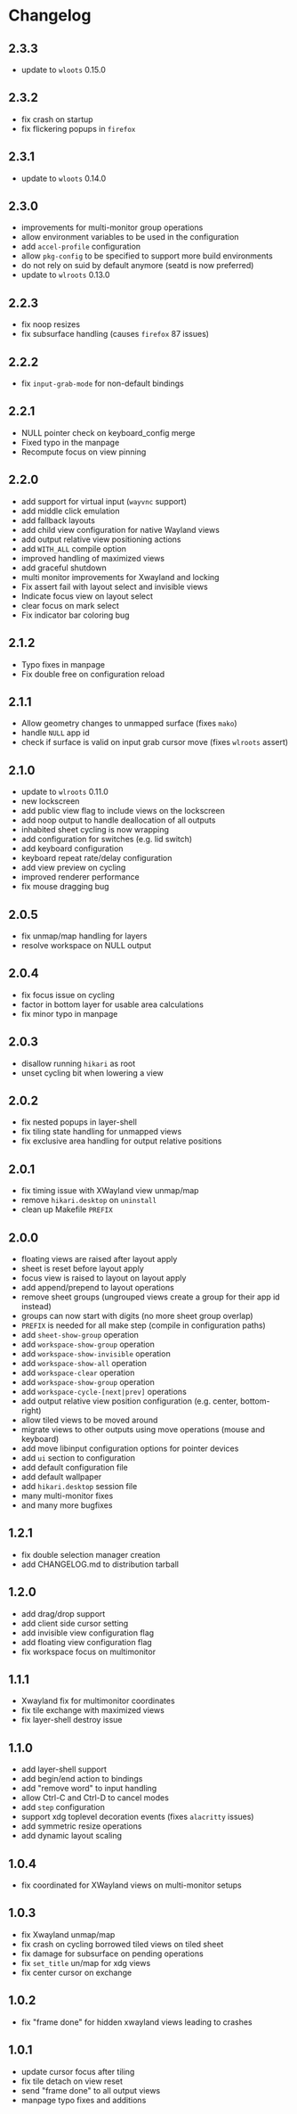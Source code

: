 # Changelog

## 2.3.3

* update to `wloots` 0.15.0

## 2.3.2

* fix crash on startup
* fix flickering popups in `firefox`

## 2.3.1

* update to `wloots` 0.14.0

## 2.3.0

* improvements for multi-monitor group operations
* allow environment variables to be used in the configuration
* add `accel-profile` configuration
* allow `pkg-config` to be specified to support more build environments
* do not rely on suid by default anymore (seatd is now preferred)
* update to `wlroots` 0.13.0

## 2.2.3

* fix noop resizes
* fix subsurface handling (causes `firefox` 87 issues)

## 2.2.2

* fix `input-grab-mode` for non-default bindings

## 2.2.1

* NULL pointer check on keyboard_config merge
* Fixed typo in the manpage
* Recompute focus on view pinning

## 2.2.0

* add support for virtual input (`wayvnc` support)
* add middle click emulation
* add fallback layouts
* add child view configuration for native Wayland views
* add output relative view positioning actions
* add `WITH_ALL` compile option
* improved handling of maximized views
* add graceful shutdown
* multi monitor improvements for Xwayland and locking
* Fix assert fail with layout select and invisible views
* Indicate focus view on layout select
* clear focus on mark select
* Fix indicator bar coloring bug

## 2.1.2

* Typo fixes in manpage
* Fix double free on configuration reload

## 2.1.1

* Allow geometry changes to unmapped surface (fixes `mako`)
* handle `NULL` app id
* check if surface is valid on input grab cursor move (fixes `wlroots` assert)

## 2.1.0

* update to `wlroots` 0.11.0
* new lockscreen
* add public view flag to include views on the lockscreen
* add noop output to handle deallocation of all outputs
* inhabited sheet cycling is now wrapping
* add configuration for switches (e.g. lid switch)
* add keyboard configuration
* keyboard repeat rate/delay configuration
* add view preview on cycling
* improved renderer performance
* fix mouse dragging bug

## 2.0.5

* fix unmap/map handling for layers
* resolve workspace on NULL output

## 2.0.4

* fix focus issue on cycling
* factor in bottom layer for usable area calculations
* fix minor typo in manpage

## 2.0.3

* disallow running `hikari` as root
* unset cycling bit when lowering a view

## 2.0.2

* fix nested popups in layer-shell
* fix tiling state handling for unmapped views
* fix exclusive area handling for output relative positions

## 2.0.1

* fix timing issue with XWayland view unmap/map
* remove `hikari.desktop` on `uninstall`
* clean up Makefile `PREFIX`

## 2.0.0

* floating views are raised after layout apply
* sheet is reset before layout apply
* focus view is raised to layout on layout apply
* add append/prepend to layout operations
* remove sheet groups (ungrouped views create a group for their app id instead)
* groups can now start with digits (no more sheet group overlap)
* `PREFIX` is needed for all make step (compile in configuration paths)
* add `sheet-show-group` operation
* add `workspace-show-group` operation
* add `workspace-show-invisible` operation
* add `workspace-show-all` operation
* add `workspace-clear` operation
* add `workspace-show-group` operation
* add `workspace-cycle-[next|prev]` operations
* add output relative view position configuration (e.g. center, bottom-right)
* allow tiled views to be moved around
* migrate views to other outputs using move operations (mouse and keyboard)
* add move libinput configuration options for pointer devices
* add `ui` section to configuration
* add default configuration file
* add default wallpaper
* add `hikari.desktop` session file
* many multi-monitor fixes
* and many more bugfixes

## 1.2.1

* fix double selection manager creation
* add CHANGELOG.md to distribution tarball

## 1.2.0

* add drag/drop support
* add client side cursor setting
* add invisible view configuration flag
* add floating view configuration flag
* fix workspace focus on multimonitor

## 1.1.1

* Xwayland fix for multimonitor coordinates
* fix tile exchange with maximized views
* fix layer-shell destroy issue

## 1.1.0

* add layer-shell support
* add begin/end action to bindings
* add "remove word" to input handling
* allow Ctrl-C and Ctrl-D to cancel modes
* add `step` configuration
* support xdg toplevel decoration events (fixes `alacritty` issues)
* add symmetric resize operations
* add dynamic layout scaling

## 1.0.4

* fix coordinated for XWayland views on multi-monitor setups

## 1.0.3

* fix Xwayland unmap/map
* fix crash on cycling borrowed tiled views on tiled sheet
* fix damage for subsurface on pending operations
* fix `set_title` un/map for xdg views
* fix center cursor on exchange

## 1.0.2

* fix "frame done" for hidden xwayland views leading to crashes

## 1.0.1

* update cursor focus after tiling
* fix tile detach on view reset
* send "frame done" to all output views
* manpage typo fixes and additions

